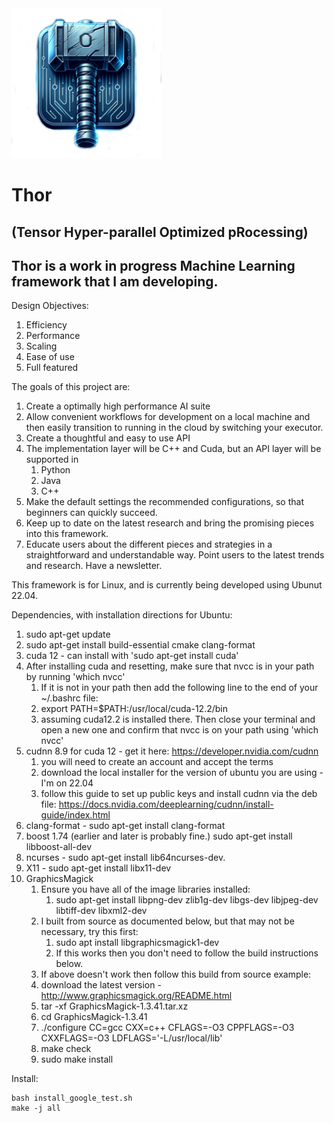 <img src="logo.png" title="Thor" alt="Tensor Hyper-Parallel Optimized pRocessing" width="240" height="240">


# Thor
## (Tensor Hyper-parallel Optimized pRocessing)
## Thor is a work in progress Machine Learning framework that I am developing.

Design Objectives:
1. Efficiency
2. Performance
3. Scaling
4. Ease of use
5. Full featured

The goals of this project are:
  1. Create a optimally high performance AI suite
  2. Allow convenient workflows for development on a local machine and then easily transition to running in the cloud by switching your executor.
  3. Create a thoughtful and easy to use API
  4. The implementation layer will be C++ and Cuda, but an API layer will be supported in 
     1. Python
     2. Java
     3. C++
  5. Make the default settings the recommended configurations, so that beginners can quickly succeed.
  6. Keep up to date on the latest research and bring the promising pieces into this framework.
  7. Educate users about the different pieces and strategies in a straightforward and understandable way. Point users to the latest trends and research. Have a newsletter.


This framework is for Linux, and is currently being developed using Ubunut 22.04.

Dependencies, with installation directions for Ubuntu:
  1. sudo apt-get update
  1. sudo apt-get install build-essential cmake clang-format  
  1. cuda 12  - can install with 'sudo apt-get install cuda'
  1. After installing cuda and resetting, make sure that nvcc is in your path by running 'which nvcc'
     1. If it is not in your path then add the following line to the end of your ~/.bashrc file:
     2. export PATH=$PATH:/usr/local/cuda-12.2/bin
     3. assuming cuda12.2 is installed there. Then close your terminal and open a new one and confirm that nvcc is on your path using 'which nvcc'
  2. cudnn 8.9 for cuda 12 - get it here: https://developer.nvidia.com/cudnn
     1. you will need to create an account and accept the terms
     2. download the local installer for the version of ubuntu you are using - I'm on 22.04
     3. follow this guide to set up public keys and install cudnn via the deb file: https://docs.nvidia.com/deeplearning/cudnn/install-guide/index.html
  3. clang-format  - sudo apt-get install clang-format
  4. boost 1.74 (earlier and later is probably fine.) sudo apt-get install libboost-all-dev
  6. ncurses - sudo apt-get install lib64ncurses-dev.
  7. X11 - sudo apt-get install libx11-dev 
  8. GraphicsMagick
     1. Ensure you have all of the image libraries installed:
        1. sudo apt-get install libpng-dev zlib1g-dev libgs-dev libjpeg-dev libtiff-dev libxml2-dev
     1. I built from source as documented below, but that may not be necessary, try this first:
        1. sudo apt install libgraphicsmagick1-dev
        1. If this works then you don't need to follow the build instructions below.
     1. If above doesn't work then follow this build from source example:
     1. download the latest version - http://www.graphicsmagick.org/README.html 
     1. tar -xf GraphicsMagick-1.3.41.tar.xz
     1. cd GraphicsMagick-1.3.41
     1. ./configure CC=gcc CXX=c++ CFLAGS=-O3 CPPFLAGS=-O3 CXXFLAGS=-O3 LDFLAGS='-L/usr/local/lib'
     1. make check
     1. sudo make install

Install:

```shell
bash install_google_test.sh
make -j all
```
